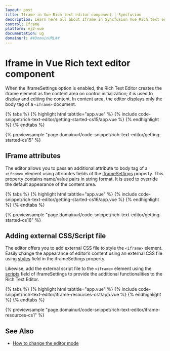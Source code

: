 ```yaml
---
layout: post
title: Iframe in Vue Rich text editor component | Syncfusion
description: Learn here all about Iframe in Syncfusion Vue Rich text editor component of Syncfusion Essential JS 2 and more.
control: Iframe 
platform: ej2-vue
documentation: ug
domainurl: ##DomainURL##
---
```


# Iframe in Vue Rich text editor component

When the iframeSettings option is enabled, the Rich Text Editor creates the iframe element as the content area on control initialization; it is used to display and editing the content. In content area, the editor displays only the body tag of a `<iframe>` document.

{% tabs %}
{% highlight html tabtitle="app.vue" %}
{% include code-snippet/rich-text-editor/getting-started-cs15/app.vue %}
{% endhighlight %}
{% endtabs %}
        
{% previewsample "page.domainurl/code-snippet/rich-text-editor/getting-started-cs15" %}

## IFrame attributes

The editor allows you to pass an additional attribute to body tag of a `<iframe>` element using attributes fields of the [iframeSettings](../api/rich-text-editor/iFrameSettings/#iframesettings) property. This property contains name/value pairs in string format. It is used to override the default appearance of the content area.

{% tabs %}
{% highlight html tabtitle="app.vue" %}
{% include code-snippet/rich-text-editor/getting-started-cs16/app.vue %}
{% endhighlight %}
{% endtabs %}
        
{% previewsample "page.domainurl/code-snippet/rich-text-editor/getting-started-cs16" %}

## Adding external CSS/Script file

The editor offers you to add external CSS file to style the `<iframe>` element. Easily change the appearance of editor’s content using an external CSS file using [styles](../api/rich-text-editor/resources/#styles) field in the iframeSettings property.

Likewise, add the external script file to the `<iframe>` element using the [scripts](https://ej2.syncfusion.com/vue/documentation/api/rich-text-editor/resources/#scripts) field of iframeSettings to provide the additional functionalities to the Rich Text Editor.

{% tabs %}
{% highlight html tabtitle="app.vue" %}
{% include code-snippet/rich-text-editor/iframe-resources-cs1/app.vue %}
{% endhighlight %}
{% endtabs %}
        
{% previewsample "page.domainurl/code-snippet/rich-text-editor/iframe-resources-cs1" %}

## See Also

* [How to change the editor mode](./editor-modes/#markdown-editor)